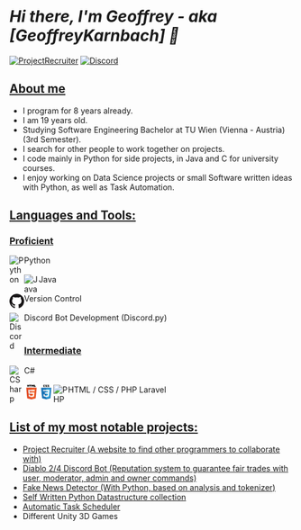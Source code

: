 # <strong><em>Hi there, I'm Geoffrey - aka [GeoffreyKarnbach] 👋</strong></em>

[![ProjectRecruiter](https://user-images.githubusercontent.com/36735387/125613699-5628f572-9490-4257-be67-9f0dbc954baa.png)](http://project-recruiter.epizy.com/)
[![Discord](https://user-images.githubusercontent.com/36735387/125645869-5b150777-a784-451c-b203-246b66e669d6.png)](https://discord.com/users/450259740153479189)

## <u>About me</u>

- I program for 8 years already.
- I am 19 years old.
- Studying Software Engineering Bachelor at TU Wien (Vienna - Austria) (3rd Semester).
- I search for other people to work together on projects.
- I code mainly in Python for side projects, in Java and C for university courses.
- I enjoy working on Data Science projects or small Software written ideas with Python, as well as Task Automation.

## <u>Languages and Tools:</u>

### <u>Proficient</u>

<img align="left" alt="Python" width="26px" src="https://user-images.githubusercontent.com/36735387/125675014-d03f16b8-9ee0-4c26-b941-8f5d8d337890.png" />
Python
<br><br>
<img align="left" alt="Java" width="26px" src="https://user-images.githubusercontent.com/36735387/192774311-fe478c4f-3dc2-45bb-a69b-8b117ef089a0.png" />
Java
<br><br>
<img align="left" alt="GitHub" width="26px" src="https://raw.githubusercontent.com/github/explore/78df643247d429f6cc873026c0622819ad797942/topics/github/github.png" />
Version Control
<br><br>
<img align="left" alt="Discord" width="26px" src="https://user-images.githubusercontent.com/36735387/125675277-94e36d3c-0f13-471e-a72d-e64ac4b87cce.png" />
Discord Bot Development (Discord.py)
<br><br>

### <u>Intermediate</u>

<img align="left" alt="CSharp" width="26px" src="https://user-images.githubusercontent.com/36735387/125675502-6852f0ed-85f0-4325-9da4-2908936d7199.png" />
C#
<br><br>

<img align="left" alt="HTML5" width="26px" src="https://raw.githubusercontent.com/github/explore/80688e429a7d4ef2fca1e82350fe8e3517d3494d/topics/html/html.png" /> 
<img align="left" alt="CSS3" width="26px" src="https://raw.githubusercontent.com/github/explore/80688e429a7d4ef2fca1e82350fe8e3517d3494d/topics/css/css.png" />
<img align="left" alt="PHP" width="26px" src="https://user-images.githubusercontent.com/36735387/125675622-ad9a0857-9def-44d7-a5c8-935b007d8444.png" />
HTML / CSS / PHP Laravel
<br><br>

## <u>List of my most notable projects:</u>

- [Project Recruiter (A website to find other programmers to collaborate with)](http://project-recruiter.epizy.com/)
- [Diablo 2/4 Discord Bot (Reputation system to guarantee fair trades with user, moderator, admin and owner commands)](https://github.com/GeoffreyKarnbach/Diablo-Bot)
- [Fake News Detector (With Python, based on analysis and tokenizer)](https://github.com/GeoffreyKarnbach/Fake-News-Detector-AI)
- [Self Written Python Datastructure collection](https://github.com/GeoffreyKarnbach/Python-Datastructures)
- [Automatic Task Scheduler](https://github.com/GeoffreyKarnbach/TaskAutomation)
- Different Unity 3D Games

<!---
## <u> Wakatime Statistics</u>

<a href="https://wakatime.com"><img src="https://wakatime.com/share/@DerGoyote/3d3b99f1-0e73-4745-bfc4-b3e68e47ef50.png" /></a>

<a href="https://wakatime.com"><img src="https://wakatime.com/share/@DerGoyote/7c472f33-1b20-41a7-870b-06a5e250c96d.png" /></a>
-->
